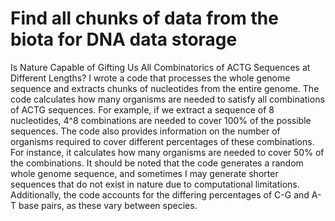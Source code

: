 # Find all chunks of data from the biota for DNA data storage

Is Nature Capable of Gifting Us All Combinatorics of ACTG Sequences at Different Lengths? 
I wrote a code that processes the whole genome sequence and extracts chunks of nucleotides from the entire genome. The code calculates how many organisms are needed to satisfy all combinations of ACTG sequences. For example, if we extract a sequence of 8 nucleotides, 4^8 combinations are needed to cover 100% of the possible sequences. The code also provides information on the number of organisms required to cover different percentages of these combinations. For instance, it calculates how many organisms are needed to cover 50% of the combinations. It should be noted that the code generates a random whole genome sequence, and sometimes I may generate shorter sequences that do not exist in nature due to computational limitations. Additionally, the code accounts for the differing percentages of C-G and A-T base pairs, as these vary between species.
